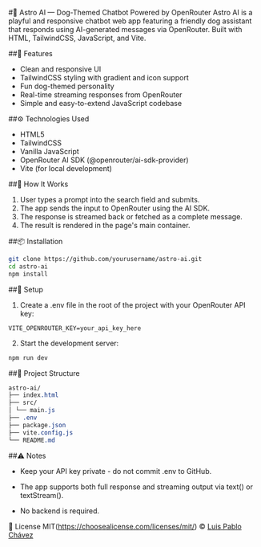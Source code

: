 #🐾 Astro AI — Dog-Themed Chatbot Powered by OpenRouter
Astro AI is a playful and responsive chatbot web app featuring a friendly dog assistant that responds using AI-generated messages via OpenRouter. Built with HTML, TailwindCSS, JavaScript, and Vite.

##🚀 Features
- Clean and responsive UI
- TailwindCSS styling with gradient and icon support
- Fun dog-themed personality
- Real-time streaming responses from OpenRouter
- Simple and easy-to-extend JavaScript codebase

##⚙️ Technologies Used
- HTML5
- TailwindCSS
- Vanilla JavaScript
- OpenRouter AI SDK (@openrouter/ai-sdk-provider)
- Vite (for local development)

##🧠 How It Works
1. User types a prompt into the search field and submits.
2. The app sends the input to OpenRouter using the AI SDK.
3. The response is streamed back or fetched as a complete message.
4. The result is rendered in the page's main container.

##📦 Installation
```bash
git clone https://github.com/yourusername/astro-ai.git
cd astro-ai
npm install
```

##🔑 Setup
1. Create a .env file in the root of the project with your OpenRouter API key:

```env
VITE_OPENROUTER_KEY=your_api_key_here
```

2. Start the development server:

```bash
npm run dev
```

##📁 Project Structure
```css
astro-ai/
├── index.html
├── src/
│ └── main.js
├── .env
├── package.json
├── vite.config.js
└── README.md
```
##⚠️ Notes
- Keep your API key private - do not commit .env to GitHub.

- The app supports both full response and streaming output via text() or textStream().

- No backend is required.

📜 License
MIT(https://choosealicense.com/licenses/mit/) © [Luis Pablo Chávez](https://www.linkedin.com/in/luis-pablo-chavez/)
